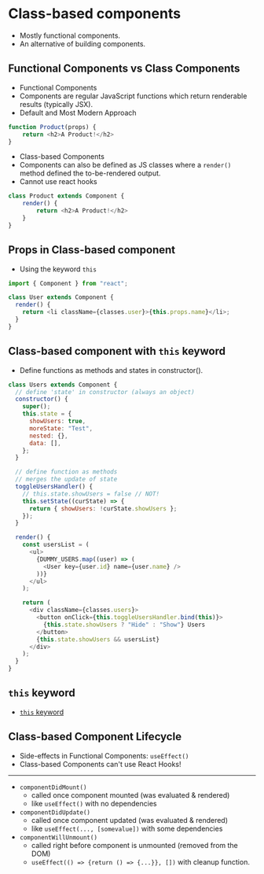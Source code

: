 # Class-based components

- Mostly functional components.
- An alternative of building components.

## Functional Components vs Class Components

- Functional Components
- Components are regular JavaScript functions which return renderable results (typically JSX).
- Default and Most Modern Approach
```js
function Product(props) {
    return <h2>A Product!</h2>
}
```

- Class-based Components
- Components can also be defined as JS classes where a `render()` method defined the to-be-rendered output.
- Cannot use react hooks
```js
class Product extends Component {
    render() {
        return <h2>A Product!</h2>
    }
}
```

## Props in Class-based component

- Using the keyword `this`
```js
import { Component } from "react";

class User extends Component {
  render() {
    return <li className={classes.user}>{this.props.name}</li>;
  }
}
```

## Class-based component with `this` keyword

- Define functions as methods and states in constructor().
```js
class Users extends Component {
  // define 'state' in constructor (always an object)
  constructor() {
    super();
    this.state = {
      showUsers: true,
      moreState: "Test",
      nested: {},
      data: [],
    };
  }

  // define function as methods
  // merges the update of state
  toggleUsersHandler() {
    // this.state.showUsers = false // NOT!
    this.setState((curState) => {
      return { showUsers: !curState.showUsers };
    });
  }

  render() {
    const usersList = (
      <ul>
        {DUMMY_USERS.map((user) => (
          <User key={user.id} name={user.name} />
        ))}
      </ul>
    );

    return (
      <div className={classes.users}>
        <button onClick={this.toggleUsersHandler.bind(this)}>
          {this.state.showUsers ? "Hide" : "Show"} Users
        </button>
        {this.state.showUsers && usersList}
      </div>
    );
  }
}
```

## `this` keyword

- [`this` keyword](https://academind.com/tutorials/this-keyword-function-references)

## Class-based Component Lifecycle

- Side-effects in Functional Components: `useEffect()`
- Class-based Components can't use React Hooks!

---

- `componentDidMount()`
    - called once component mounted (was evaluated & rendered)
    - like `useEffect()` with no dependencies
- `componentDidUpdate()`
    - called once component updated (was evaluated & rendered)
    - like `useEffect(..., [somevalue])` with some dependencies
- `componentWillUnmount()`
    - called right before component is unmounted (removed from the DOM)
    - `useEffect(() => {return () => {...}}, [])` with cleanup function. 













